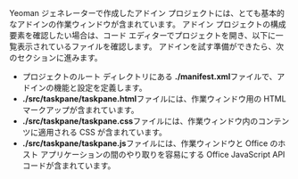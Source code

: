 Yeoman ジェネレーターで作成したアドイン プロジェクトには、とても基本的なアドインの作業ウィンドウが含まれています。 アドイン プロジェクトの構成要素を確認したい場合は、コード エディターでプロジェクトを開き、以下に一覧表示されているファイルを確認します。 アドインを試す準備ができたら、次のセクションに進みます。

- プロジェクトのルート ディレクトリにある **./manifest.xml**ファイルで、アドインの機能と設定を定義します。
- **./src/taskpane/taskpane.html**ファイルには、作業ウィンドウ用の HTML マークアップが含まれています。
- **./src/taskpane/taskpane.css**ファイルには、作業ウィンドウ内のコンテンツに適用される CSS が含まれています。
- **./src/taskpane/taskpane.js**ファイルには、作業ウィンドウと Office のホスト アプリケーションの間のやり取りを容易にする Office JavaScript API コードが含まれています。

